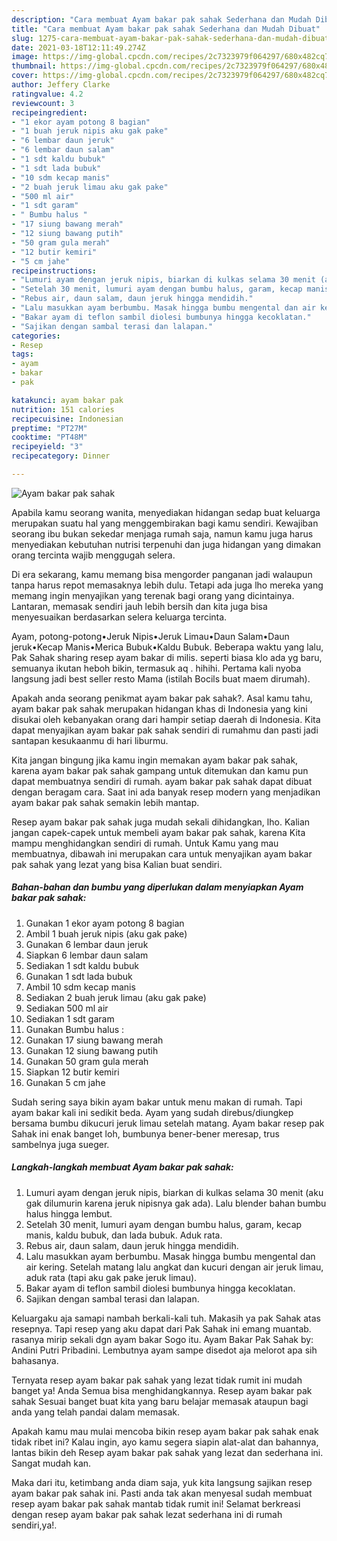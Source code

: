 ```yaml
---
description: "Cara membuat Ayam bakar pak sahak Sederhana dan Mudah Dibuat"
title: "Cara membuat Ayam bakar pak sahak Sederhana dan Mudah Dibuat"
slug: 1275-cara-membuat-ayam-bakar-pak-sahak-sederhana-dan-mudah-dibuat
date: 2021-03-18T12:11:49.274Z
image: https://img-global.cpcdn.com/recipes/2c7323979f064297/680x482cq70/ayam-bakar-pak-sahak-foto-resep-utama.jpg
thumbnail: https://img-global.cpcdn.com/recipes/2c7323979f064297/680x482cq70/ayam-bakar-pak-sahak-foto-resep-utama.jpg
cover: https://img-global.cpcdn.com/recipes/2c7323979f064297/680x482cq70/ayam-bakar-pak-sahak-foto-resep-utama.jpg
author: Jeffery Clarke
ratingvalue: 4.2
reviewcount: 3
recipeingredient:
- "1 ekor ayam potong 8 bagian"
- "1 buah jeruk nipis aku gak pake"
- "6 lembar daun jeruk"
- "6 lembar daun salam"
- "1 sdt kaldu bubuk"
- "1 sdt lada bubuk"
- "10 sdm kecap manis"
- "2 buah jeruk limau aku gak pake"
- "500 ml air"
- "1 sdt garam"
- " Bumbu halus "
- "17 siung bawang merah"
- "12 siung bawang putih"
- "50 gram gula merah"
- "12 butir kemiri"
- "5 cm jahe"
recipeinstructions:
- "Lumuri ayam dengan jeruk nipis, biarkan di kulkas selama 30 menit (aku gak dilumurin karena jeruk nipisnya gak ada). Lalu blender bahan bumbu halus hingga lembut."
- "Setelah 30 menit, lumuri ayam dengan bumbu halus, garam, kecap manis, kaldu bubuk, dan lada bubuk. Aduk rata."
- "Rebus air, daun salam, daun jeruk hingga mendidih."
- "Lalu masukkan ayam berbumbu. Masak hingga bumbu mengental dan air kering. Setelah matang lalu angkat dan kucuri dengan air jeruk limau, aduk rata (tapi aku gak pake jeruk limau)."
- "Bakar ayam di teflon sambil diolesi bumbunya hingga kecoklatan."
- "Sajikan dengan sambal terasi dan lalapan."
categories:
- Resep
tags:
- ayam
- bakar
- pak

katakunci: ayam bakar pak 
nutrition: 151 calories
recipecuisine: Indonesian
preptime: "PT27M"
cooktime: "PT48M"
recipeyield: "3"
recipecategory: Dinner

---
```



![Ayam bakar pak sahak](https://img-global.cpcdn.com/recipes/2c7323979f064297/680x482cq70/ayam-bakar-pak-sahak-foto-resep-utama.jpg)

Apabila kamu seorang wanita, menyediakan hidangan sedap buat keluarga merupakan suatu hal yang menggembirakan bagi kamu sendiri. Kewajiban seorang ibu bukan sekedar menjaga rumah saja, namun kamu juga harus menyediakan kebutuhan nutrisi terpenuhi dan juga hidangan yang dimakan orang tercinta wajib menggugah selera.

Di era  sekarang, kamu memang bisa mengorder panganan jadi walaupun tanpa harus repot memasaknya lebih dulu. Tetapi ada juga lho mereka yang memang ingin menyajikan yang terenak bagi orang yang dicintainya. Lantaran, memasak sendiri jauh lebih bersih dan kita juga bisa menyesuaikan berdasarkan selera keluarga tercinta. 

Ayam, potong-potong•Jeruk Nipis•Jeruk Limau•Daun Salam•Daun jeruk•Kecap Manis•Merica Bubuk•Kaldu Bubuk. Beberapa waktu yang lalu, Pak Sahak sharing resep ayam bakar di milis. seperti biasa klo ada yg baru, semuanya ikutan heboh bikin, termasuk aq . hihihi. Pertama kali nyoba langsung jadi best seller resto Mama (istilah Bocils buat maem dirumah).

Apakah anda seorang penikmat ayam bakar pak sahak?. Asal kamu tahu, ayam bakar pak sahak merupakan hidangan khas di Indonesia yang kini disukai oleh kebanyakan orang dari hampir setiap daerah di Indonesia. Kita dapat menyajikan ayam bakar pak sahak sendiri di rumahmu dan pasti jadi santapan kesukaanmu di hari liburmu.

Kita jangan bingung jika kamu ingin memakan ayam bakar pak sahak, karena ayam bakar pak sahak gampang untuk ditemukan dan kamu pun dapat membuatnya sendiri di rumah. ayam bakar pak sahak dapat dibuat dengan beragam cara. Saat ini ada banyak resep modern yang menjadikan ayam bakar pak sahak semakin lebih mantap.

Resep ayam bakar pak sahak juga mudah sekali dihidangkan, lho. Kalian jangan capek-capek untuk membeli ayam bakar pak sahak, karena Kita mampu menghidangkan sendiri di rumah. Untuk Kamu yang mau membuatnya, dibawah ini merupakan cara untuk menyajikan ayam bakar pak sahak yang lezat yang bisa Kalian buat sendiri.

<!--inarticleads1-->

##### Bahan-bahan dan bumbu yang diperlukan dalam menyiapkan Ayam bakar pak sahak:

1. Gunakan 1 ekor ayam potong 8 bagian
1. Ambil 1 buah jeruk nipis (aku gak pake)
1. Gunakan 6 lembar daun jeruk
1. Siapkan 6 lembar daun salam
1. Sediakan 1 sdt kaldu bubuk
1. Gunakan 1 sdt lada bubuk
1. Ambil 10 sdm kecap manis
1. Sediakan 2 buah jeruk limau (aku gak pake)
1. Sediakan 500 ml air
1. Sediakan 1 sdt garam
1. Gunakan  Bumbu halus :
1. Gunakan 17 siung bawang merah
1. Gunakan 12 siung bawang putih
1. Gunakan 50 gram gula merah
1. Siapkan 12 butir kemiri
1. Gunakan 5 cm jahe


Sudah sering saya bikin ayam bakar untuk menu makan di rumah. Tapi ayam bakar kali ini sedikit beda. Ayam yang sudah direbus/diungkep bersama bumbu dikucuri jeruk limau setelah matang. Ayam bakar resep pak Sahak ini enak banget loh, bumbunya bener-bener meresap, trus sambelnya juga sueger. 

<!--inarticleads2-->

##### Langkah-langkah membuat Ayam bakar pak sahak:

1. Lumuri ayam dengan jeruk nipis, biarkan di kulkas selama 30 menit (aku gak dilumurin karena jeruk nipisnya gak ada). Lalu blender bahan bumbu halus hingga lembut.
1. Setelah 30 menit, lumuri ayam dengan bumbu halus, garam, kecap manis, kaldu bubuk, dan lada bubuk. Aduk rata.
1. Rebus air, daun salam, daun jeruk hingga mendidih.
1. Lalu masukkan ayam berbumbu. Masak hingga bumbu mengental dan air kering. Setelah matang lalu angkat dan kucuri dengan air jeruk limau, aduk rata (tapi aku gak pake jeruk limau).
1. Bakar ayam di teflon sambil diolesi bumbunya hingga kecoklatan.
1. Sajikan dengan sambal terasi dan lalapan.


Keluargaku aja samapi nambah berkali-kali tuh. Makasih ya pak Sahak atas resepnya. Tapi resep yang aku dapat dari Pak Sahak ini emang muantab. rasanya mirip sekali dgn ayam bakar Sogo itu. Ayam Bakar Pak Sahak by: Andini Putri Pribadini. Lembutnya ayam sampe disedot aja melorot apa sih bahasanya. 

Ternyata resep ayam bakar pak sahak yang lezat tidak rumit ini mudah banget ya! Anda Semua bisa menghidangkannya. Resep ayam bakar pak sahak Sesuai banget buat kita yang baru belajar memasak ataupun bagi anda yang telah pandai dalam memasak.

Apakah kamu mau mulai mencoba bikin resep ayam bakar pak sahak enak tidak ribet ini? Kalau ingin, ayo kamu segera siapin alat-alat dan bahannya, lantas bikin deh Resep ayam bakar pak sahak yang lezat dan sederhana ini. Sangat mudah kan. 

Maka dari itu, ketimbang anda diam saja, yuk kita langsung sajikan resep ayam bakar pak sahak ini. Pasti anda tak akan menyesal sudah membuat resep ayam bakar pak sahak mantab tidak rumit ini! Selamat berkreasi dengan resep ayam bakar pak sahak lezat sederhana ini di rumah sendiri,ya!.

